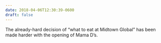 ```yaml
---
date: 2018-04-06T12:30:39-0600
draft: false
---
```


The already-hard decision of “what to eat at Midtown Global” has been made harder with the opening of Mama D’s.

